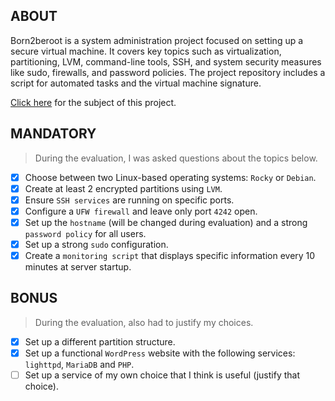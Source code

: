 ## ABOUT
Born2beroot is a system administration project focused on setting up a secure virtual machine. It covers key topics such as virtualization, partitioning, LVM, command-line tools, SSH, and system security measures like sudo, firewalls, and password policies. The project repository includes a script for automated tasks and the virtual machine signature.

<a href="https://github.com/lubuper/born2beroot/blob/master/subject/en_subject_born2beroot.pdf">Click here</a> for the subject of this project.

## MANDATORY
> During the evaluation, I was asked questions about the topics below.
- [x] Choose between two Linux-based operating systems: `Rocky` or `Debian`.
- [x] Create at least 2 encrypted partitions using `LVM`.
- [x] Ensure `SSH services` are running on specific ports.
- [x] Configure a `UFW firewall` and leave only port `4242` open.
- [x] Set up the `hostname` (will be changed during evaluation) and a strong `password policy` for all users.
- [x] Set up a strong `sudo` configuration.
- [x] Create a `monitoring script` that displays specific information every 10 minutes at server startup.

## BONUS
> During the evaluation, also had to justify my choices.
- [x] Set up a different partition structure.
- [x] Set up a functional `WordPress` website with the following services: `lighttpd`, `MariaDB` and `PHP`.
- [ ] Set up a service of my own choice that I think is useful (justify that choice).
